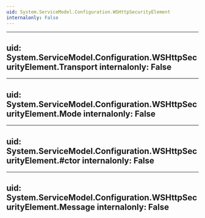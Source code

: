 ```yaml
---
uid: System.ServiceModel.Configuration.WSHttpSecurityElement
internalonly: False
---
```


---
uid: System.ServiceModel.Configuration.WSHttpSecurityElement.Transport
internalonly: False
---

---
uid: System.ServiceModel.Configuration.WSHttpSecurityElement.Mode
internalonly: False
---

---
uid: System.ServiceModel.Configuration.WSHttpSecurityElement.#ctor
internalonly: False
---

---
uid: System.ServiceModel.Configuration.WSHttpSecurityElement.Message
internalonly: False
---
